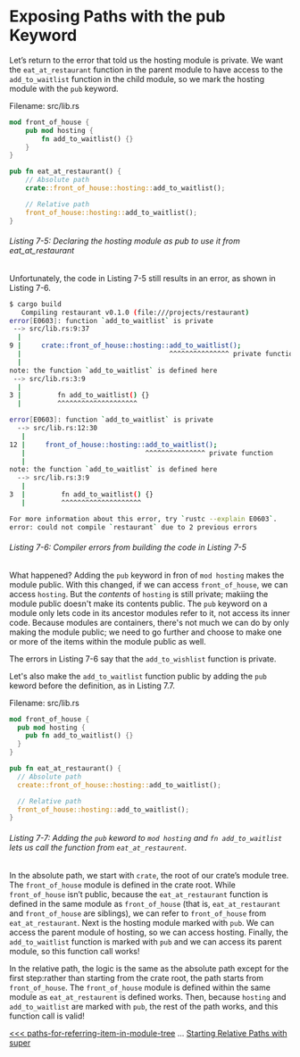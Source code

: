 # Exposing Paths with the pub Keyword

Let’s return to the error that told us the hosting module is private. We want the `eat_at_restaurant` function in the parent module to have access to the `add_to_waitlist` function in the child module, so we mark the hosting module with the `pub` keyword.

Filename: src/lib.rs

```rs
mod front_of_house {
    pub mod hosting {
        fn add_to_waitlist() {}
    }
}

pub fn eat_at_restaurant() {
    // Absolute path
    crate::front_of_house::hosting::add_to_waitlist();

    // Relative path
    front_of_house::hosting::add_to_waitlist();
}
```

###### Listing 7-5: Declaring the hosting module as pub to use it from eat_at_restaurant

Unfortunately, the code in Listing 7-5 still results in an error, as shown in Listing 7-6.

```bash
$ cargo build
   Compiling restaurant v0.1.0 (file:///projects/restaurant)
error[E0603]: function `add_to_waitlist` is private
 --> src/lib.rs:9:37
  |
9 |     crate::front_of_house::hosting::add_to_waitlist();
  |                                     ^^^^^^^^^^^^^^^ private function
  |
note: the function `add_to_waitlist` is defined here
 --> src/lib.rs:3:9
  |
3 |         fn add_to_waitlist() {}
  |         ^^^^^^^^^^^^^^^^^^^^

error[E0603]: function `add_to_waitlist` is private
  --> src/lib.rs:12:30
   |
12 |     front_of_house::hosting::add_to_waitlist();
   |                              ^^^^^^^^^^^^^^^ private function
   |
note: the function `add_to_waitlist` is defined here
  --> src/lib.rs:3:9
   |
3  |         fn add_to_waitlist() {}
   |         ^^^^^^^^^^^^^^^^^^^^

For more information about this error, try `rustc --explain E0603`.
error: could not compile `restaurant` due to 2 previous errors

```

###### Listing 7-6: Compiler errors from building the code in Listing 7-5

What happened? Adding the `pub` keyword in fron of `mod hosting` makes the module public. With this changed, if we can access `front_of_house`, we can access `hosting`. But the *contents* of `hosting` is still private; makiing the module public doesn't make its contents public. The `pub` keyword on a module only lets code in its ancestor modules refer to it, not access its inner code. Because modules are containers, there's not much we can do by only making the module public; we need to go further and choose to make one or more of the items within the module public as well.

The errors in Listing 7-6 say that the `add_to_wishlist` function is private. 

Let's also make the `add_to_waitlist` function public by adding the `pub` keword before the definition, as in Listing 7.7.

Filename: src/lib.rs

```rs
mod front_of_house {
  pub mod hosting {
    pub fn add_to_waitlist() {}
  }
}

pub fn eat_at_restaurant() {
  // Absolute path
  create::front_of_house::hosting::add_to_waitlist();

  // Relative path
  front_of_house::hosting::add_to_waitlist();
}
```

###### Listing 7-7: Adding the `pub` keword to `mod hosting` and `fn add_to_waitlist` lets us call the function from `eat_at_restaurent`.
  
In the absolute path, we start with `crate`, the root of our crate’s module tree. The `front_of_house` module is defined in the crate root. While `front_of_house` isn’t public, because the `eat_at_restaurant` function is defined in the same module as `front_of_house` (that is, `eat_at_restaurant` and `front_of_house` are siblings), we can refer to `front_of_house` from `eat_at_restaurant`. Next is the hosting module marked with `pub`. We can access the parent module of hosting, so we can access hosting. Finally, the `add_to_waitlist` function is marked with `pub` and we can access its parent module, so this function call works!

In the relative path, the logic is the same as the absolute path except for the first step:rather than starting from the crate root, the path starts from `front_of_house`. The `front_of_house` module is defined within the same module as `eat_at_restaurent` is defined works. Then, because `hosting` and `add_to_waitlist` are marked with `pub`, the rest of the path works, and this function call is valid!

[<<< paths-for-referring-item-in-module-tree](README.md) ... [Starting Relative Paths with super](102-starting-relative-paths-with-super.md)